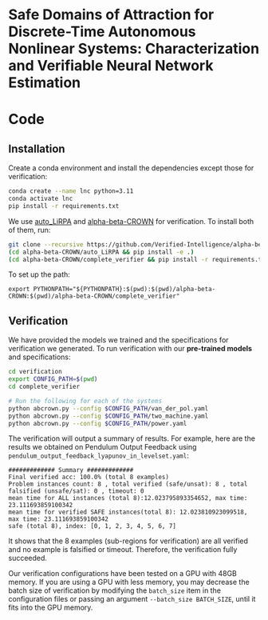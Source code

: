 # Safe Domains of Attraction for Discrete-Time Autonomous Nonlinear  Systems: Characterization and Verifiable Neural Network Estimation

# Code

## Installation

Create a conda environment and install the dependencies except those for verification:
```bash
conda create --name lnc python=3.11
conda activate lnc
pip install -r requirements.txt
```

We use [auto_LiRPA](https://github.com/Verified-Intelligence/auto_LiRPA.git) and [alpha-beta-CROWN](https://github.com/Verified-Intelligence/alpha-beta-CROWN.git) for verification. To install both of them, run:
```bash
git clone --recursive https://github.com/Verified-Intelligence/alpha-beta-CROWN.git
(cd alpha-beta-CROWN/auto_LiRPA && pip install -e .)
(cd alpha-beta-CROWN/complete_verifier && pip install -r requirements.txt)
```

To set up the path:
```
export PYTHONPATH="${PYTHONPATH}:$(pwd):$(pwd)/alpha-beta-CROWN:$(pwd)/alpha-beta-CROWN/complete_verifier"
```

## Verification

We have provided the models we trained and the specifications for verification we generated.
To run verification with our **pre-trained models** and specifications:

```bash
cd verification
export CONFIG_PATH=$(pwd)
cd complete_verifier

# Run the following for each of the systems
python abcrown.py --config $CONFIG_PATH/van_der_pol.yaml
python abcrown.py --config $CONFIG_PATH/two_machine.yaml
python abcrown.py --config $CONFIG_PATH/power.yaml

```

The verification will output a summary of results. For example, here are the
results we obtained on Pendulum Output Feedback using `pendulum_output_feedback_lyapunov_in_levelset.yaml`:
```
############# Summary #############
Final verified acc: 100.0% (total 8 examples)
Problem instances count: 8 , total verified (safe/unsat): 8 , total falsified (unsafe/sat): 0 , timeout: 0
mean time for ALL instances (total 8):12.023795893354652, max time: 23.111693859100342
mean time for verified SAFE instances(total 8): 12.023810923099518, max time: 23.111693859100342
safe (total 8), index: [0, 1, 2, 3, 4, 5, 6, 7]
```
It shows that the 8 examples (sub-regions for verification) are all verified
and no example is falsified or timeout. Therefore, the verification fully succeeded.

Our verification configurations have been tested on a GPU with 48GB memory.
If you are using a GPU with less memory, you may decrease the batch size
of verification by modifying the `batch_size` item in the configuration files
or passing an argument `--batch_size BATCH_SIZE`,
until it fits into the GPU memory.
